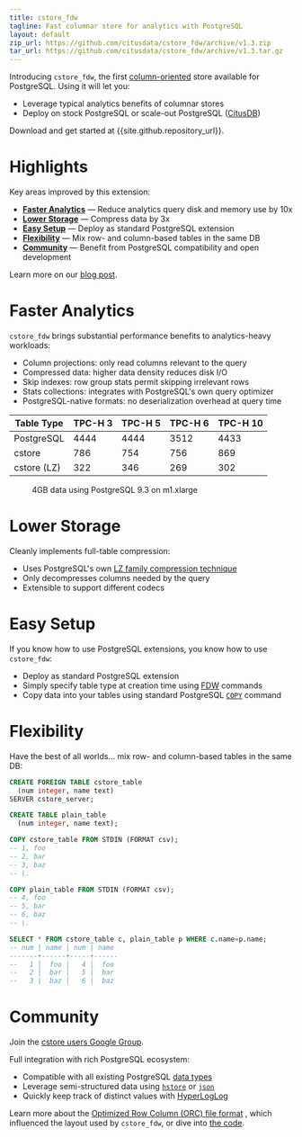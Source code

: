 ```yaml
---
title: cstore_fdw
tagline: Fast columnar store for analytics with PostgreSQL
layout: default
zip_url: https://github.com/citusdata/cstore_fdw/archive/v1.3.zip
tar_url: https://github.com/citusdata/cstore_fdw/archive/v1.3.tar.gz
---
```


Introducing `cstore_fdw`, the first [column-oriented][] store available for PostgreSQL. Using it will let you:

  * Leverage typical analytics benefits of columnar stores
  * Deploy on stock PostgreSQL or scale-out PostgreSQL ([CitusDB][citus])

Download and get started at {{site.github.repository_url}}.

# Highlights

Key areas improved by this extension:

  * **[Faster Analytics](#toc_1)** — Reduce analytics query disk and memory use by 10x
  * **[Lower Storage](#toc_2)** — Compress data by 3x
  * **[Easy Setup](#toc_3)** — Deploy as standard PostgreSQL extension
  * **[Flexibility](#toc_4)** — Mix row- and column-based tables in the same DB
  * **[Community](#toc_5)** — Benefit from PostgreSQL compatibility and open development

Learn more on our [blog post][cstore blog].

# Faster Analytics

`cstore_fdw` brings substantial performance benefits to analytics-heavy workloads:

  * Column projections: only read columns relevant to the query
  * Compressed data: higher data density reduces disk I/O
  * Skip indexes: row group stats permit skipping irrelevant rows
  * Stats collections: integrates with PostgreSQL's own query optimizer
  * PostgreSQL-native formats: no deserialization overhead at query time

| Table Type  | TPC-H 3 | TPC-H 5 | TPC-H 6 | TPC-H 10 |
| ----------- | ------- | ------- | ------- | -------- |
| PostgreSQL  |    4444 |    4444 |    3512 |     4433 |
| cstore      |     786 |     754 |     756 |      869 |
| cstore (LZ) |     322 |     346 |     269 |      302 |

<figure class='chart' title='I/O Utilization'>
  <div title='Disk I/O (MiB)'></div>
  <figcaption>4GB data using PostgreSQL 9.3 on m1.xlarge</figcaption>
</figure>

# Lower Storage

Cleanly implements full-table compression:

  * Uses PostgreSQL's own [LZ family compression technique][pg_lzcompress]
  * Only decompresses columns needed by the query
  * Extensible to support different codecs

# Easy Setup

If you know how to use PostgreSQL extensions, you know how to use `cstore_fdw`:

  * Deploy as standard PostgreSQL extension
  * Simply specify table type at creation time using [FDW][] commands
  * Copy data into your tables using standard PostgreSQL [`COPY`][sql copy] command

# Flexibility

Have the best of all worlds… mix row- and column-based tables in the same DB:

```sql
CREATE FOREIGN TABLE cstore_table
  (num integer, name text)
SERVER cstore_server;

CREATE TABLE plain_table
  (num integer, name text);

COPY cstore_table FROM STDIN (FORMAT csv);
-- 1, foo
-- 2, bar
-- 3, baz
-- \.

COPY plain_table FROM STDIN (FORMAT csv);
-- 4, foo
-- 5, bar
-- 6, baz
-- \.

SELECT * FROM cstore_table c, plain_table p WHERE c.name=p.name;
-- num | name | num | name 
-------+------+-----+------
--   1 |  foo |   4 |  foo
--   2 |  bar |   5 |  bar
--   3 |  baz |   6 |  baz
```

# Community

Join the [cstore users Google Group][cstore-users].

Full integration with rich PostgreSQL ecosystem:

  * Compatible with all existing PostgreSQL [data types][]
  * Leverage semi-structured data using [`hstore`][hstore] or [`json`][json]
  * Quickly keep track of distinct values with [HyperLogLog][hll]

Learn more about the [Optimized Row Column (ORC) file format][ORC] , which influenced the layout used by `cstore_fdw`, or dive into [the code][cstore repo].

[column-oriented]: http://en.wikipedia.org/w/index.php?oldid=598438648
[citus]: http://citusdata.com/
[cstore blog]: http://www.citusdata.com/blog/76-postgresql-columnar-store-for-analytics
[fdw]: http://www.postgresql.org/docs/current/static/fdwhandler.html
[pg_lzcompress]: http://www.postgresql.org/docs/current/static/storage-toast.html
[ORC]: https://cwiki.apache.org/confluence/pages/viewpage.action?pageId=31818911
[cstore repo]: {{site.github.repository_url}}
[FDW]: http://www.postgresql.org/docs/current/static/sql-createforeigndatawrapper.html
[sql copy]: http://www.postgresql.org/docs/current/static/sql-copy.html
[data types]: http://www.postgresql.org/docs/current/static/datatype.html
[hstore]: http://www.postgresql.org/docs/current/static/hstore.html
[json]: http://www.postgresql.org/docs/current/static/datatype-json.html
[hll]: https://github.com/aggregateknowledge/postgresql-hll
[cstore-users]: https://groups.google.com/forum/#!forum/cstore-users
